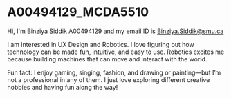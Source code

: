# A00494129_MCDA5510
Hi,
I'm Binziya Siddik A00494129 and my email ID is Binziya.Siddik@smu.ca 

I am interested in UX Design and Robotics. I love figuring out how technology can be made fun, intuitive, and easy to use. Robotics excites me because building machines that can move and interact with the world. 

Fun fact: I enjoy gaming, singing, fashion, and drawing or painting—but I’m not a professional in any of them. I just love exploring different creative hobbies and having fun along the way!

